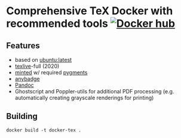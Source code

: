 # Comprehensive TeX Docker with recommended tools [![Docker hub](https://img.shields.io/docker/pulls/hnkf/docker-tex.svg)](https://hub.docker.com/r/hnkf/docker-tex/)

## Features

* based on [ubuntu:latest](https://hub.docker.com/_/ubuntu)
* [texlive](https://www.tug.org/texlive/)-full (2020)
* [minted](https://github.com/gpoore/minted) w/ required [pygments](https://pygments.org)
* [anybadge](https://pypi.org/project/anybadge/)
* [Pandoc](https://pandoc.org)
* Ghostscript and Poppler-utils for additional PDF processing (e.g. automatically creating grayscale renderings for printing)

## Building

`docker build -t docker-tex .`

